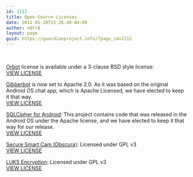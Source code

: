 ```yaml
---
id: 1112
title: Open-Source Licenses
date: 2011-05-20T15:26:49-04:00
author: n8fr8
layout: page
guid: https://guardianproject.info/?page_id=1112
---
```

&nbsp;

[Orbot](/apps/orbot) license is available under a 3-clause BSD style license:  
[VIEW LICENSE](https://gitweb.torproject.org/sebastian/orbot.git/blob_plain/HEAD:/LICENSE)

[Gibberbot](/apps/gibber) is now set to Apache 2.0. As it was based on the original  
Android OS chat app, which is Apache Licensed, we have elected to keep  
it that way.  
[VIEW LICENSE](https://github.com/guardianproject/Gibberbot/blob/master/LICENSE)

[SQLCipher for Android](/code/sqlcipher): This project contains code that was released in the Android OS under the Apache license, and we have elected to keep it that way for our release.  
[VIEW LICENSE](https://github.com/guardianproject/android-database-sqlcipher/raw/master/LICENSE)

[Secure Smart Cam (Obscura)](/apps/securecam): Licensed under GPL v3  
[VIEW LICENSE](https://github.com/guardianproject/SecureSmartCam/raw/master/LICENSE)

[LUKS Encryption](/code/luks): Licensed under GPL v3  
[VIEW LICENSE](https://github.com/guardianproject/LUKS/raw/master/LICENSE)